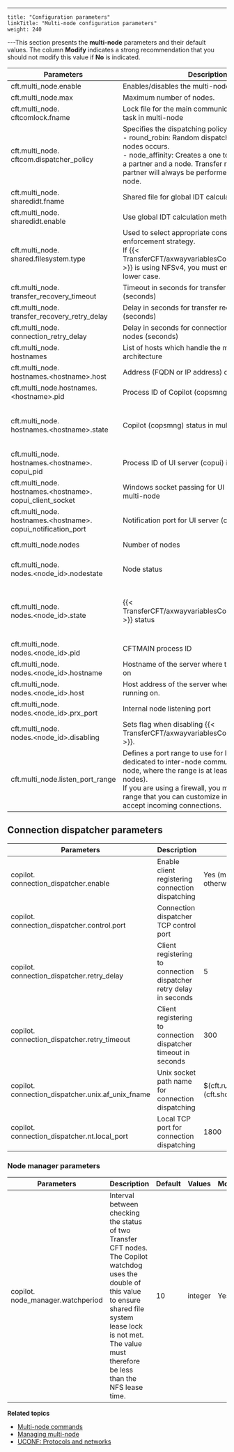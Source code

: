 ---
    title: "Configuration parameters"
    linkTitle: "Multi-node configuration parameters"
    weight: 240
---This section presents the **multi-node** parameters and their default values. The column ****Modify**** indicates a strong recommendation that you should not modify this value if ****No**** is indicated.


| Parameters | Description | Default | Values | Modify  |
| --- | --- | --- | --- | --- |
| cft.multi_node.enable | Enables/disables the multi-node feature. | No | Yes, No | Yes  |
| cft.multi_node.max | Maximum number of nodes. | 8 | integer from 0 to 8 | No  |
| cft.multi_node.<br /> cftcomlock.fname | Lock file for the main communication media file task in multi-node | $(cft.runtime_dir)/data/cftcom.lck | fname | Yes  |
| cft.multi_node.<br /> cftcom.dispatcher_policy  | Specifies the dispatching policy.<br/> - round_robin: Random dispatching across all nodes occurs.<br/> - node_affinity: Creates a one to one link between a partner and a node. Transfer requests for a given partner will always be performed by the same node. | round_robin  | round_robin,<br/> node_affinity | Yes  |
| cft.multi_node.<br /> sharedidt.fname | Shared file for global IDT calculation in multi-node | $(cft.runtime_dir)/data/cftsidt | fname | Yes  |
| cft.multi_node.<br /> sharedidt.enable | Use global IDT calculation method | No | Yes, No | Yes  |
| cft.multi_node.<br /> shared.filesystem.type | Used to select appropriate consistency enforcement strategy.<br/> If {{< TransferCFT/axwayvariablesComponentShortName  >}} is using NFSv4, you must enter the value <code>nfs </code>in lower case. | unknown | unknown, posix, nfs, cifs | Yes  |
| cft.multi_node.<br /> transfer_recovery_timeout | Timeout in seconds for transfer recovery process (seconds) | 30 | integer | Yes  |
| cft.multi_node.<br /> transfer_recovery_retry_delay | Delay in seconds for transfer recovery retry (seconds) | 20 | integer | Yes  |
| cft.multi_node.<br /> connection_retry_delay | Delay in seconds for connection retry between nodes (seconds) | 10 | integer | Yes  |
| cft.multi_node.<br /> hostnames | List of hosts which handle the multi-node architecture |   | list | No  |
| cft.multi_node.<br /> hostnames.&lt;hostname&gt;.host | Address (FQDN or IP address) of the host |   | string | Yes  |
| cft.multi_node.hostnames.<br /> &lt;hostname&gt;.pid | Process ID of Copilot (copsmng) in multi-node |   |   | No  |
| cft.multi_node.<br /> hostnames.&lt;hostname&gt;.state | Copilot (copsmng) status in multi-node | STOPPED | INITIALIZING, STARTING, RUNNING, STOPPING, STOPPED, ERROR | No  |
| cft.multi_node.<br /> hostnames.&lt;hostname&gt;.<br /> copui_pid | Process ID of UI server (copui) in multi-node |   |   | No  |
| cft.multi_node.<br /> hostnames.&lt;hostname&gt;.<br /> copui_client_socket | Windows socket passing for UI server (copui) in multi-node |   | integer | No  |
| cft.multi_node.<br /> hostnames.&lt;hostname&gt;.<br /> copui_notification_port | Notification port for UI server (copui) in multi-node |   | integer | No  |
| cft.multi_node.nodes | Number of nodes | 2 | integer from 2 to $(cft.multi_node.max) | No  |
| cft.multi_node.<br /> nodes.&lt;node_id&gt;.nodestate | Node status | DISABLED | DISABLED,<br/> ENABLED_STOPPED,<br/> ENABLED_STARTED | No  |
| cft.multi_node.<br /> nodes.&lt;node_id&gt;.state | {{< TransferCFT/axwayvariablesComponentShortName  >}} status | STOPPED | INITIALIZING,<br/> STARTING, RUNNING, STOPPING, STOPPED,<br/> ERROR | No  |
| cft.multi_node.<br /> nodes.&lt;node_id&gt;.pid | CFTMAIN process ID |   | integer | No  |
| cft.multi_node.<br /> nodes.&lt;node_id&gt;.hostname | Hostname of the server where the node is running on |   | string | No  |
| cft.multi_node.<br /> nodes.&lt;node_id&gt;.host | Host address of the server where the node is running on. |   | string | No  |
| cft.multi_node.<br /> nodes.&lt;node_id&gt;.prx_port | Internal node listening port |   | integer | No  |
| cft.multi_node.<br /> nodes.&lt;node_id&gt;.disabling | Sets flag when disabling {{< TransferCFT/axwayvariablesComponentShortName  >}}. | No | Yes, No | No  |
| cft.multi_node.listen_port_range  | Defines a port range to use for listening points dedicated to inter-node communication in multi-node, where the range is at least 4 x (number of nodes).<br/> If you are using a firewall, you must use a port range that you can customize in your firewall to accept incoming connections. | NA<br/> (system value is used) |   |   |


## Connection dispatcher parameters


| Parameters | Description | Default | Values | Modify  |
| --- | --- | --- | --- | --- |
| copilot.<br /> connection_dispatcher.enable | Enable client registering connection dispatching | Yes (multi-node), No otherwise | Yes, No | Yes  |
| copilot.<br /> connection_dispatcher.control.port | Connection dispatcher TCP control port |   | integer | Yes  |
| copilot.<br /> connection_dispatcher.retry_delay | Client registering to connection dispatcher retry delay in seconds | 5 | integer | Yes  |
| copilot.<br /> connection_dispatcher.retry_timeout | Client registering to connection dispatcher timeout in seconds | 300 | integer | Yes  |
| copilot.<br /> connection_dispatcher.unix.af_unix_fname | Unix socket path name for connection dispatching | $(cft.runtime_dir)/run/S_$<br /> (cft.short_hostname)DISPATCH | fname | Yes  |
| copilot.<br /> connection_dispatcher.nt.local_port | Local TCP port for connection dispatching | 1800 | integer | Yes  |


### Node manager parameters


| Parameters | Description | Default | Values | Modify  |
| --- | --- | --- | --- | --- |
| copilot.<br /> node_manager.watchperiod | Interval between checking the status of two Transfer CFT nodes. The Copilot watchdog uses the double of this value to ensure shared file system lease lock is not met. The value must therefore be less than the NFS lease time. | 10 | integer | Yes  |


****Related topics****

- [Multi-node commands](../../../../about_multinode/multi_node_commands)
- [Managing multi-node]()
- [UCONF: Protocols and networks](../../../../admin_intro/uconf/uconf_protocols_and_networks)
